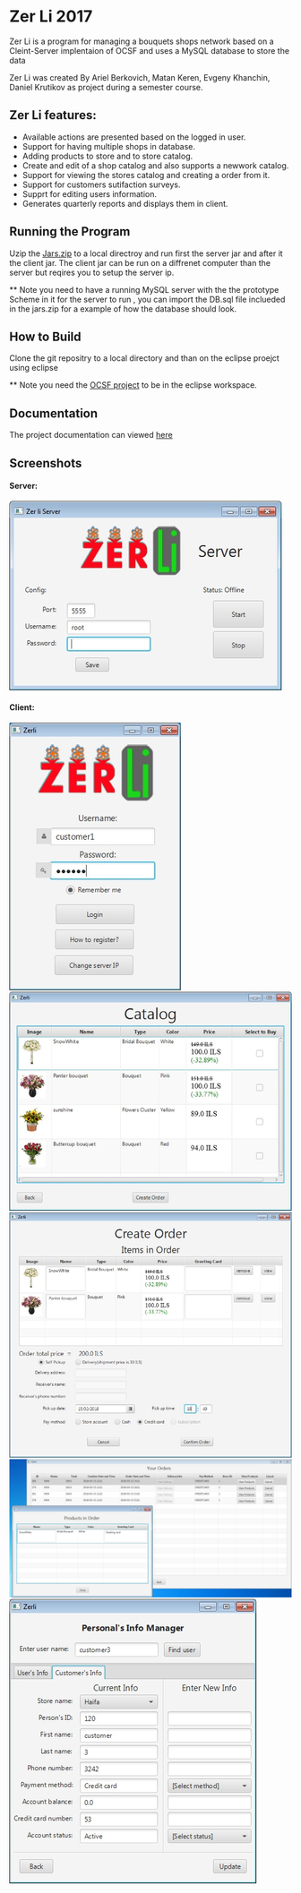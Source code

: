 # Zer Li 2017
Zer Li is a program for managing a bouquets shops network based on a Cleint-Server implentaion of OCSF and uses a MySQL database to store the data

Zer Li was created By Ariel Berkovich, Matan Keren, Evgeny Khanchin, Daniel Krutikov as project during a semester course.

## Zer Li features:
* Available actions are presented based on the logged in user.
* Support for having multiple shops in database.
* Adding products to store and to store catalog.
* Create and edit of a shop catalog and also supports a newwork catalog.
* Support for viewing the stores catalog and creating a order from it.
* Support for customers sutifaction surveys.
* Supprt for editing users information.
* Generates quarterly reports and displays them in client.

## Running the Program
Uzip the [Jars.zip](https://github.com/XmakerenX/Zer-Li/blob/master/Jars.zip) to a local directroy and run first the server jar and after it the client jar.
The client jar can be run on a diffrenet computer than the server but reqires you to setup the server ip.

** Note you need to have a running MySQL server with the the prototype Scheme in it for the server to run , you can import the DB.sql file inclueded in the jars.zip for a example of how the database should look.

## How to Build
Clone the git repositry to a local directory and than on the eclipse proejct using eclipse 

** Note you need the [OCSF project](https://github.com/XmakerenX/Zer-Li/blob/master/OCSF.zip) to be in the eclipse workspace.

## Documentation
The project documentation can viewed [here](https://rawgit.com/XmakerenX/Zer-Li/master/doc/index.html)

## Screenshots
#### Server:
![server](screenshots/server.jpg)
#### Client:
![client login](screenshots/client.jpg)
![client login](screenshots/catalog.jpg)
![client login](screenshots/order.jpg)
![client login](screenshots/viewOrders.jpg)
![client login](screenshots/viewCustomer.jpg)
